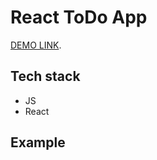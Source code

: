 # React ToDo App
[DEMO LINK](https://hryshko-denys.github.io/star-wars/).

## Tech stack
- JS
- React


## Example